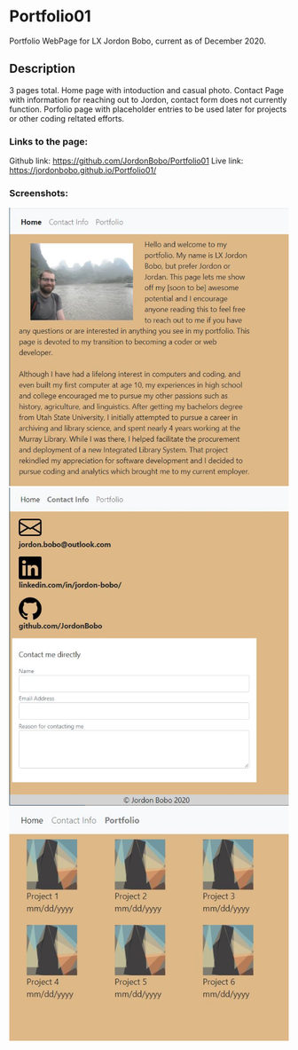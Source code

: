 # Portfolio01

Portfolio WebPage for LX Jordon Bobo, current as of December 2020.


## Description
3 pages total. Home page with intoduction and casual photo. Contact Page with information for reaching out to Jordon, contact form does not currently function. Porfolio page with placeholder entries to be used later for projects or other coding reltated efforts.


### Links to the page:
Github link:   https://github.com/JordonBobo/Portfolio01 
Live link:   https://jordonbobo.github.io/Portfolio01/ 


### Screenshots:

![screenshot](./Assets/screenshot1.JPG)
![screenshot](./Assets/screenshot2.JPG?raw=true)
![screenshot](./Assets/screenshot3.JPG?raw=true)